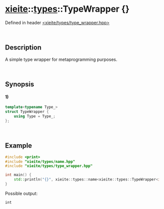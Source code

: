 # [xieite](../../xieite.md)\:\:[types](../../types.md)\:\:TypeWrapper \{\}
Defined in header [<xieite/types/type_wrapper.hpp>](../../../include/xieite/types/type_wrapper.hpp)

&nbsp;

## Description
A simple type wrapper for metaprogramming purposes.

&nbsp;

## Synopsis
#### 1)
```cpp
template<typename Type_>
struct TypeWrapper {
    using Type = Type_;
};
```

&nbsp;

## Example
```cpp
#include <print>
#include "xieite/types/name.hpp"
#include "xieite/types/type_wrapper.hpp"

int main() {
    std::println("{}", xieite::types::name<xieite::types::TypeWrapper<int>::Type>);
}
```
Possible output:
```
int
```
